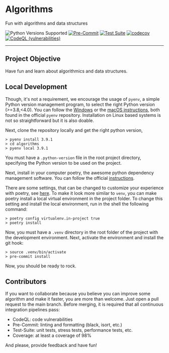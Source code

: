# Algorithms
Fun with algorithms and data structures

![Python Versions Supported](https://img.shields.io/badge/python-3.8+-blue.svg)
[![Pre-Commit](https://github.com/pablobd/algorithms/actions/workflows/pre-commit.yaml/badge.svg)](https://github.com/pablobd/algorithms/actions/workflows/pre-commit.yaml)
[![Test Suite](https://github.com/pablobd/algorithms/actions/workflows/test-suite.yaml/badge.svg)](https://github.com/pablobd/algorithms/actions/workflows/test-suite.yaml)
[![codecov](https://codecov.io/gh/pablobd/algorithms/branch/main/graph/badge.svg?token=XWQC9FZAD9)](https://codecov.io/gh/pablobd/algorithms)
[![CodeQL (vulnerabilities)](https://github.com/pablobd/algorithms/actions/workflows/code-vulnerabilities.yaml/badge.svg)](https://github.com/pablobd/algorithms/actions/workflows/code-vulnerabilities.yaml)

---

## Project Objective

Have fun and learn about algorithmics and data structures.


## Local Development

Though, it's not a requirement, we encourage the usage of `pyenv`, a simple Python version management program, to select the right Python version (>=3.8,<4.0). You can follow the [Windows](https://github.com/pyenv-win/pyenv-win#installation) or the [macOS instructions](https://github.com/pyenv/pyenv#installation), both found in the official `pyenv` repository. Installation on Linux based systems is not so straightforward but it is also doable.

Next, clone the repository locally and get the right python version,

```
> pyenv install 3.9.1
> cd algorithms
> pyenv local 3.9.1
```

You must have a `.python-version` file in the root project directory, specifying the Python version to be used on the project.

Next, install in your computer poetry, the awesome python dependency management software. You can follow the official [instructions](https://python-poetry.org/docs/#installation).

There are some settings, that can be changed to customize your experience with poetry, see [here](https://python-poetry.org/docs/configuration/#available-settings). To make it look more similar to `venv`, you can make poetry install a local virtual environment in the project folder. To change this setting and install the local environment, run in the shell the following command:

```
> poetry config virtualenv.in-project true
> poetry install
```

Now, you must have a `.venv` directory in the root folder of the project with the development environment. Next, activate the environment and install the git hook:

```
> source .venv/bin/activate
> pre-commit install
```

Now, you should be ready to rock.

## Contributors

If you want to collaborate because you believe you can improve some algorithm and make it faster, you are more than welcome. Just open a pull request to the main branch. Before merging, it is required that all continuous integration pipelines pass:

- CodeQL: code vulnerabilities
- Pre-Commit: linting and formatting (black, isort, etc.)
- Test-Suite: unit tests, stress tests, performance tests, etc.
- Coverage: at least a coverage of 98%

And please, provide feedback and have fun!

